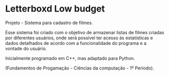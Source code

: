 # Letterboxd Low budget
Projeto - Sistema para cadastro de filmes.

Esse sistema foi criado com o objetivo de armazenar listas de filmes criadas por diferentes usuários, onde será possível ter acesso às estatísticas e dados detalhados de acordo com a funcionalidade do programa e a vontade do usuário.

Inicialmente programado em C++, mas adaptado para Python.

(Fundamentos de Progamação - Ciências da computação - 1º Período).
